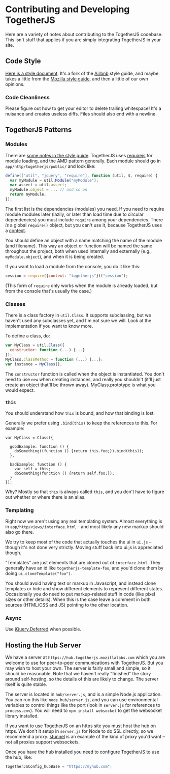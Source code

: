 # Contributing and Developing TogetherJS

<!--
template: docs-contributing.tmpl
-->

Here are a variety of notes about contributing to the TogetherJS codebase.  This isn't stuff that applies if you are simply integrating TogetherJS in your site.

## Code Style

[Here is a style document](https://github.com/ianb/javascript).  It's a fork of the [Airbnb](https://github.com/airbnb/javascript) style guide, and maybe takes a little from the [Mozilla style guide](https://developer.mozilla.org/en-US/docs/Developer_Guide/Coding_Style), and then a little of our own opinions.

### Code Cleanliness

Please figure out how to get your editor to delete trailing whitespace!  It's a nuisance and creates useless diffs.  Files should also end with a newline.

## TogetherJS Patterns

### Modules

There are [some notes in the style guide](https://github.com/ianb/javascript#modules).  TogetherJS uses [requirejs](http://requirejs.org/) for module loading, and the AMD pattern generally.  Each module should go in `app/http/togetherjs/public/` and look like:

```javascript
define(["util", "jquery", "require"], function (util, $, require) {
  var myModule = util.Module("myModule");
  var assert = util.assert;
  myModule.object = ... // and so on
  return myModule;
});
```

The first list is the dependencies (modules) you need.  If you need to require module modules later (lazily, or later than load time due to circular dependencies) you must include `require` among your dependencies.  There *is* a global `require()` object, but you can't use it, because TogetherJS uses a [context](http://requirejs.org/docs/api.html#multiversion).

You should define an object with a name matching the name of the module (and filename).  This way an object or function will be named the same throughout the project, both when used internally and externally (e.g., `myModule.object`), and when it is being created.

If you want to load a module from the console, you do it like this:

```javascript
session = require({context: "togetherjs"})("session");
```

(This form of `require` only works when the module is already loaded, but from the console that's usually the case.)

### Classes

There is a class factory in `util.Class`.  It supports subclassing, but we haven't used any subclasses yet, and I'm not sure we will.  Look at the implementation if you want to know more.

To define a class, do:

```javascript
var MyClass = util.Class({
  constructor: function (...) {...}
});
MyClass.classMethod = function (...) {...};
var instance = MyClass();
```

The `constructor` function is called when the object is instantiated.  You don't need to use `new` when creating instances, and really you shouldn't (it'll just create an object that'll be thrown away).  MyClass.prototype is what you would expect.

### `this`

You should understand how `this` is bound, and how that binding is lost.

Generally we prefer using `.bind(this)` to keep the references to this.  For example:

```
var MyClass = Class({

  goodExample: function () {
    doSomething((function () {return this.foo;}).bind(this));
  },

  badExample: function () {
    var self = this;
    doSomething(function () {return self.foo;});
  }
});
```

Why?  Mostly so that `this` is always called `this`, and you don't have to figure out whether or where there is an alias.

### Templating

Right now we aren't using any real templating system.  Almost everything is in `app/http/views/interface.html` – and most likely any new markup should also go there.

We try to keep most of the code that actually touches the ui in `ui.js` – though it's not done very strictly.  Moving stuff back into ui.js is appreciated though.

"Templates" are just elements that are cloned out of `interface.html`.  They generally have an id like `togetherjs-template-foo`, and you'd clone them by doing `ui.cloneTemplate("foo")`.

You should avoid having text or markup in Javascript, and instead clone templates or hide and show different elements to represent different states.  Occasionally you do need to put markup-related stuff in code (like pixel sizes or other details).  When this is the case leave a comment in both sources (HTML/CSS and JS) pointing to the other location.

### Async

Use [jQuery.Deferred](http://api.jquery.com/category/deferred-object/) when possible.


## Hosting the Hub Server

We have a server at `https://hub.togetherjs.mozillalabs.com` which you are welcome to use for peer-to-peer communications with TogetherJS.  But you may wish to host your own.  The server is fairly small and simple, so it should be reasonable.  Note that we haven't really "finished" the story around self-hosting, so the details of this are likely to change.  The server itself is quite stable.

The server is located in `hub/server.js`, and is a simple Node.js application.  You can run this like `node hub/server.js`, and you can use environmental variables to control things like the port (look in `server.js` for references to `process.env`).  You will need to `npm install websocket` to get the websocket library installed.

If you want to use TogetherJS on an https site you must host the hub on https.  We don't it setup in `server.js` for Node to do SSL directly, so we recommend a proxy.  [stunnel](https://www.stunnel.org/) is an example of the kind of proxy you'd want – not all proxies support websockets.

Once you have the hub installed you need to configure TogetherJS to use the hub, like:

```javascript
TogetherJSConfig_hubBase = "https://myhub.com";
```
